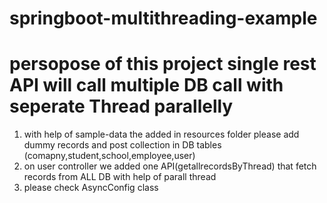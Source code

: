 # springboot-multithreading-example

# persopose of this project single rest API will call multiple DB call with seperate  Thread parallelly

1. with help of sample-data the added in resources folder please add dummy records and post collection in DB tables (comapny,student,school,employee,user)
2. on user controller we added one API(getallrecordsByThread) that fetch records from ALL DB with help of  parall thread
3. please check AsyncConfig class 